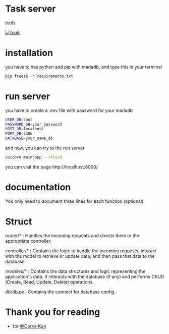 # Task server

tools

[![tools](https://skillicons.dev/icons?i=py,fastapi)]()


# installation
you have to has python and pip with mariadb, and type this in your terminal
```bash
pip freeze -r requirements.txt
```

# run server
you have to create a .env file with password for your mariadb
```bash
USER_DB=root
PASSWORD_DB=your_password
HOST_DB=localhost
PORT_DB=3306
DATABASE=your_name_db
```

and now, you can try to the run server
```bash
uvicorn main:app --reload
```

you can visit the page http://localhost:8000/

# documentation
You only need to document three lines for each function.(optional)

# Struct

router/* : Handles the incoming requests and directs them to the appropriate controller.

controller/* : Contains the logic to handle the incoming requests, interact with the model to retrieve or update data, and then pass that data to the database

modeles/* : Contains the data structures and logic representing the application's data. It interacts with the database (if any) and performs CRUD (Create, Read, Update, Delete) operations.

db/db.py : Contains the connect for database config.


# Thank you for reading
- for [@Corro-Kun](https://github.com/Corro-Kun)


